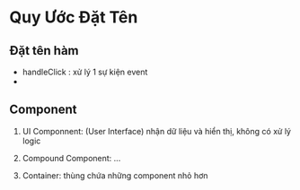 # Quy Ước Đặt Tên



## Đặt tên hàm
- handleClick : xử lý 1 sự kiện event
- 



## Component
1. UI Componnent: (User Interface) nhận dữ liệu và hiển thị, không có xử lý logic

2. Compound Component: ...

2. Container: thùng chứa những component nhỏ hơn

